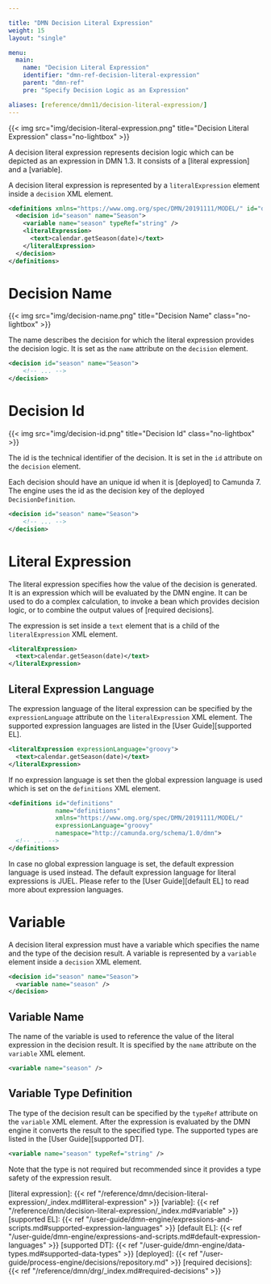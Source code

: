 ```yaml
---

title: "DMN Decision Literal Expression"
weight: 15
layout: "single"

menu:
  main:
    name: "Decision Literal Expression"
    identifier: "dmn-ref-decision-literal-expression"
    parent: "dmn-ref"
    pre: "Specify Decision Logic as an Expression"

aliases: [reference/dmn11/decision-literal-expression/]
---
```


{{< img src="img/decision-literal-expression.png" title="Decision Literal Expression" class="no-lightbox" >}}

A decision literal expression represents decision logic which can be depicted as an expression in DMN 1.3. 
It consists of a [literal expression] and a [variable].

A decision literal expression is represented by a `literalExpression` element inside a `decision` XML element.

```xml
<definitions xmlns="https://www.omg.org/spec/DMN/20191111/MODEL/" id="definitions" name="definitions" namespace="http://camunda.org/schema/1.0/dmn">
  <decision id="season" name="Season">
    <variable name="season" typeRef="string" />
    <literalExpression>
      <text>calendar.getSeason(date)</text>
    </literalExpression>
  </decision>
</definitions>
```

# Decision Name

{{< img src="img/decision-name.png" title="Decision Name" class="no-lightbox" >}}

The name describes the decision for which the literal expression provides the
decision logic. It is set as the `name` attribute on the `decision` element.

```xml
<decision id="season" name="Season">
    <!-- ... -->
</decision>
```

# Decision Id

{{< img src="img/decision-id.png" title="Decision Id" class="no-lightbox" >}}

The id is the technical identifier of the decision. It is set in the `id`
attribute on the `decision` element.

Each decision should have an unique id when it is [deployed] to Camunda 7.
The engine uses the id as the decision key of the deployed
`DecisionDefinition`.

```xml
<decision id="season" name="Season">
    <!-- ... -->
</decision>
```

# Literal Expression

The literal expression specifies how the value of the decision is generated. It is an expression which will be evaluated by the DMN engine. 
It can be used to do a complex calculation, to invoke a bean which provides decision logic, or to combine the output values of [required decisions].

The expression is set inside a `text` element that is a child of the `literalExpression` XML element.

```xml
<literalExpression>
  <text>calendar.getSeason(date)</text>
</literalExpression>
```

## Literal Expression Language

The expression language of the literal expression can be specified by the
`expressionLanguage` attribute on the `literalExpression` XML element. The
supported expression languages are listed in the [User Guide][supported EL].

```xml
<literalExpression expressionLanguage="groovy">
  <text>calendar.getSeason(date)</text>
</literalExpression>
```

If no expression language is set then the global expression language is used
which is set on the `definitions` XML element.

```xml
<definitions id="definitions"
             name="definitions"
             xmlns="https://www.omg.org/spec/DMN/20191111/MODEL/"
             expressionLanguage="groovy"
             namespace="http://camunda.org/schema/1.0/dmn">
  <!-- ... -->
</definitions>
```

In case no global expression language is set, the default expression language
is used instead. The default expression language for literal expressions is JUEL.
Please refer to the [User Guide][default EL] to read more about expression
languages.

# Variable

A decision literal expression must have a variable which specifies the name and the type of the decision result. 
A variable is represented by a `variable` element inside a `decision` XML element.

```xml
<decision id="season" name="Season">
  <variable name="season" />
</decision>
```

## Variable Name

The name of the variable is used to reference the value of the literal expression in the decision result. 
It is specified by the `name` attribute on the `variable` XML element.

```xml
<variable name="season" />
```

## Variable Type Definition

The type of the decision result can be specified by the `typeRef` attribute on the
`variable` XML element. After the expression is evaluated by the
DMN engine it converts the result to the specified type. The supported types
are listed in the [User Guide][supported DT].

```xml
<variable name="season" typeRef="string" />
```

Note that the type is not required but recommended since it provides a type
safety of the expression result.

[literal expression]: {{< ref "/reference/dmn/decision-literal-expression/_index.md#literal-expression" >}}
[variable]: {{< ref "/reference/dmn/decision-literal-expression/_index.md#variable" >}}
[supported EL]: {{< ref "/user-guide/dmn-engine/expressions-and-scripts.md#supported-expression-languages" >}}
[default EL]: {{< ref "/user-guide/dmn-engine/expressions-and-scripts.md#default-expression-languages" >}}
[supported DT]: {{< ref "/user-guide/dmn-engine/data-types.md#supported-data-types" >}}
[deployed]: {{< ref "/user-guide/process-engine/decisions/repository.md" >}}
[required decisions]: {{< ref "/reference/dmn/drg/_index.md#required-decisions" >}}

